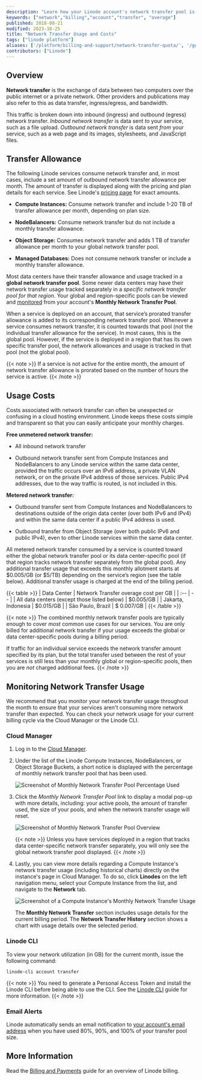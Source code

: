 ```yaml
---
description: "Learn how your Linode account's network transfer pool is calculated and billed."
keywords: ["network","billing","account","transfer", "overage"]
published: 2018-08-21
modified: 2023-10-25
title: "Network Transfer Usage and Costs"
tags: ["linode platform"]
aliases: ['/platform/billing-and-support/network-transfer-quota/', '/guides/network-transfer-quota/','/guides/network-transfer/']
contributors: ["Linode"]
---
```


## Overview

**Network transfer** is the exchange of data between two computers over the public internet or a private network. Other providers and publications may also refer to this as data transfer, ingress/egress, and bandwidth.

This traffic is broken down into inbound (ingress) and outbound (egress) network transfer. *Inbound network transfer* is data sent *to* your service, such as a file upload. *Outbound network transfer* is data sent *from* your service, such as a web page and its images, stylesheets, and JavaScript files.

## Transfer Allowance

The following Linode services consume network transfer and, in most cases, include a set amount of outbound network transfer allowance per month. The amount of transfer is displayed along with the pricing and plan details for each service. See Linode's [pricing page](https://www.linode.com/pricing) for exact amounts.

- **Compute Instances:** Consume network transfer and include 1-20 TB of transfer allowance per month, depending on plan size.

- **NodeBalancers:** Consume network transfer but do not include a monthly transfer allowance.

- **Object Storage:** Consumes network transfer and adds 1 TB of transfer allowance per month to your global network transfer pool.

- **Managed Databases:** Does not consume network transfer or include a monthly transfer allowance.

Most data centers have their transfer allowance and usage tracked in a **global network transfer pool**. Some newer data centers may have their network transfer usage tracked separately in a *specific network transfer pool for that region*. Your global and region-specific pools can be viewed and [monitored](#monitoring-network-transfer-usage) from your account's **Monthly Network Transfer Pool**.

When a service is deployed on an account, that service’s prorated transfer allowance is added to its corresponding network transfer pool. Whenever a service consumes network transfer, it is counted towards that pool (not the individual transfer allowance for the service). In most cases, this is the global pool. However, if the service is deployed in a region that has its own specific transfer pool, the network allowances and usage is tracked in that pool (not the global pool).

{{< note >}}
If a service is not active for the entire month, the amount of network transfer allowance is prorated based on the number of hours the service is active.
{{< /note >}}

## Usage Costs

Costs associated with network transfer can often be unexpected or confusing in a cloud hosting environment. Linode keeps these costs simple and transparent so that you can easily anticipate your monthly charges.

**Free unmetered network transfer:**

- All inbound network transfer

- Outbound network transfer sent from Compute Instances and NodeBalancers to any Linode service within the same data center, provided the traffic occurs over an IPv6 address, a private VLAN network, or on the private IPv4 address of those services. Public IPv4 addresses, due to the way traffic is routed, is not included in this.

**Metered network transfer:**

- Outbound transfer sent from Compute Instances and NodeBalancers to destinations outside of the origin data center (over both IPv6 and IPv4) and within the same data center if a public IPv4 address is used.

- Outbound transfer from Object Storage (over both public IPv6 and public IPv4), even to other Linode services within the same data center.

All metered network transfer consumed by a service is counted toward either the global network transfer pool or its data center-specific pool (if that region tracks network transfer separately from the global pool). Any additional transfer usage that exceeds this monthly allotment starts at $0.005/GB (or $5/TB) depending on the service’s region (see the table below). Additional transfer usage is charged at the end of the billing period.

{{< table >}}
| Data Center | Network Transfer overage cost per GB |
| :-- | -- |
| All data centers (except those listed below) | $0.005/GB |
| Jakarta, Indonesia | $0.015/GB |
| São Paulo, Brazil | $ 0.007/GB |
{{< /table >}}

{{< note >}}
The combined monthly network transfer pools are typically enough to cover *most* common use cases for our services. You are only billed for additional network transfer if your usage exceeds the global or data center-specific pools during a billing period.

If traffic for an individual service exceeds the network transfer amount specified by its plan, but the total transfer used between the rest of your services is still less than your monthly global or region-specific pools, then you are *not* charged additional fees.
{{< /note >}}

## Monitoring Network Transfer Usage

We recommend that you monitor your network transfer usage throughout the month to ensure that your services aren't consuming more network transfer than expected. You can check your network usage for your current billing cycle via the Cloud Manager or the Linode CLI.

### Cloud Manager

1. Log in to the [Cloud Manager](https://cloud.linode.com).

1. Under the list of the Linode Compute Instances, NodeBalancers, or Object Storage Buckets, a short notice is displayed with the percentage of monthly network transfer pool that has been used.

    ![Screenshot of Monthly Network Transfer Pool Percentage Used](cloud-manager-network-transfer-notice.jpeg)

1. Click the *Monthly Network Transfer Pool* link to display a modal pop-up with more details, including: your active pools, the amount of transfer used, the size of your pools, and when the network transfer usage will reset.

    ![Screenshot of Monthly Network Transfer Pool Overview](cloud-manager-monthly-network-transfer-pool.jpeg)

    {{< note >}}
    Unless you have services deployed in a region that tracks data center-specific network transfer separately, you will only see the global network transfer pool displayed.
    {{< /note >}}

1. Lastly, you can view more details regarding a Compute Instance's network transfer usage (including historical charts) directly on the instance's page in Cloud Manager. To do so, click **Linodes** on the left navigation menu, select your Compute Instance from the list, and navigate to the **Network** tab.

    ![Screenshot of a Compute Instance's Monthly Network Transfer Usage](cloud-manager-compute-network-transfer-usage.jpg)

    The **Monthly Network Transfer** section includes usage details for the current billing period. The **Network Transfer History** section shows a chart with usage details over the selected period.

### Linode CLI

To view your network utilization (in GB) for the current month, issue the following command:

```command
linode-cli account transfer
```

{{< note >}}
You need to generate a Personal Access Token and install the Linode CLI before being able to use the CLI. See the [Linode CLI](/docs/products/tools/cli/get-started/) guide for more information.
{{< /note >}}

### Email Alerts

Linode automatically sends an email notification to [your account's email address](/docs/products/platform/accounts/guides/change-user-email/) when you have used 80%, 90%, and 100% of your transfer pool size.

## More Information

Read the [Billing and Payments](/docs/products/platform/billing/) guide for an overview of Linode billing.